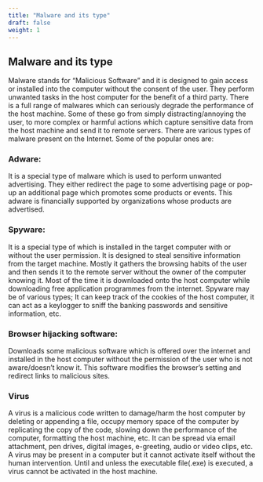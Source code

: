 ```yaml
---
title: "Malware and its type"
draft: false
weight: 1
---
```


## Malware and its type

Malware stands for “Malicious Software” and it is designed to gain access or installed into the computer without the consent of the user. They perform unwanted tasks in the host computer for the benefit of a third party. There is a full range of malwares which can seriously degrade the performance of the host machine. Some of these go from simply distracting/annoying the user, to more complex or harmful actions which capture sensitive data from the host machine and send it to remote servers. There are various types of malware present on the Internet. Some of the popular ones are:

### Adware:
It is a special type of malware which is used to perform unwanted advertising. They either redirect the page to some advertising page or pop-up an additional page which promotes some products or events. This adware is financially supported by organizations whose products are advertised. 

### Spyware:
It is a special type of which is installed in the target computer with or without the user permission. It is designed to steal sensitive information from the target machine. Mostly it gathers the browsing habits of the user and then sends it to the remote server without the owner of the computer knowing it. Most of the time it is downloaded onto the host computer while downloading free application programmes from the internet. Spyware may be of various types; It can keep track of the cookies of the host computer, it can act as a keylogger to sniff the banking passwords and sensitive information, etc. 

### Browser hijacking software:
Downloads some malicious software which is offered over the internet and installed in the host computer without the permission of the user who is not aware/doesn’t know it. This software modifies the browser’s setting and redirect links to malicious sites. 

### Virus
A virus is a malicious code written to damage/harm the host computer by deleting or appending a file, occupy memory space of the computer by replicating the copy of the code, slowing down the performance of the computer, formatting the host machine, etc. It can be spread via email attachment, pen drives, digital images, e-greeting, audio or video clips, etc. A virus may be present in a computer but it cannot activate itself without the human intervention.  Until and unless the executable file(.exe) is executed, a virus cannot be activated in the host machine.